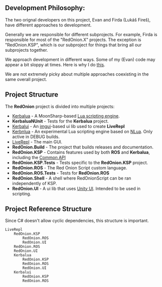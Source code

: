 ## Development Philosophy:
The two orignal developers on this project, Evan and Firda (Lukáš Fireš), have different approaches to development.

Generally we are responsible for different subprojects. For example, Firda is responsible for most of the "RedOnion.X" projects. The exception is "RedOnion.KSP", which is our subproject for things that bring all our subprojects together.

We approach development in different ways. Some of my (Evan) code may appear a bit sloppy at times. Here is why I do [this](DevDocs/EvansDevelopmentPhilosophy.md).

We are not extremely picky about multiple approaches coexisting in the same overall project.

## Project Structure

The **RedOnion** project is divided into multiple projects:
- [Kerbalua](Kerbalua/Development.md) - A MoonSharp-based [Lua scripting engine](Kerbalua/README.md).
- **KerbaluaNUnit** - Tests for the **Kerbalua** project.
- [Kerbalui](Kerbalui/DevReadme.md) - An [imgui](https://docs.unity3d.com/2019.3/Documentation/Manual/GUIScriptingGuide.html)-based ui lib used to create **LiveRepl**
- [Kerbnlua](Kerbnlua/Kerbnlua/KerbnluaDevNotes.md) - An experimental Lua scripting engine based on [NLua](https://github.com/NLua). Only active in DEBUG builds.
- [LiveRepl](LiveRepl/DevReadme.md) - The main GUI.
- **RedOnion.Build** - The project that builds releases and documentation.
- **RedOnion.KSP** - Contains features used by both **ROS** and **Kerbalua**, including the [Common API](RedOnion.KSP/API/Globals.md)
- **RedOnion.KSP.Tests** - Tests specific to the **RedOnion.KSP** project.
- **RedOnion.ROS** - The Red Onion Script custom language.
- **RedOnion.ROS.Tests** - Tests for **RedOnion.ROS**
- **RedOnion.Shell** - A shell where RedOnionScript can be ran independently of KSP.
- **RedOnion.UI** - A ui lib that uses [Unity UI](https://docs.unity3d.com/2019.3/Documentation/Manual/UISystem.html). Intended to be used in scripting.

## Project Reference Structure
Since C# doesn't allow cyclic dependencies, this structure is important.

```
LiveRepl
    RedOnion.KSP
        RedOnion.ROS
        RedOnion.UI
    RedOnion.ROS
    RedOnion.UI
    Kerbalua
        RedOnion.KSP
        RedOnion.ROS
        RedOnion.UI
    Kerbalui
        RedOnion.KSP
        RedOnion.ROS
```